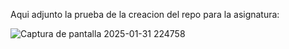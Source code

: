 Aqui adjunto la prueba de la creacion del repo para la asignatura:




![Captura de pantalla 2025-01-31 224758](https://github.com/user-attachments/assets/48ae1e5c-e473-4b14-92fb-5343733d9b59)
